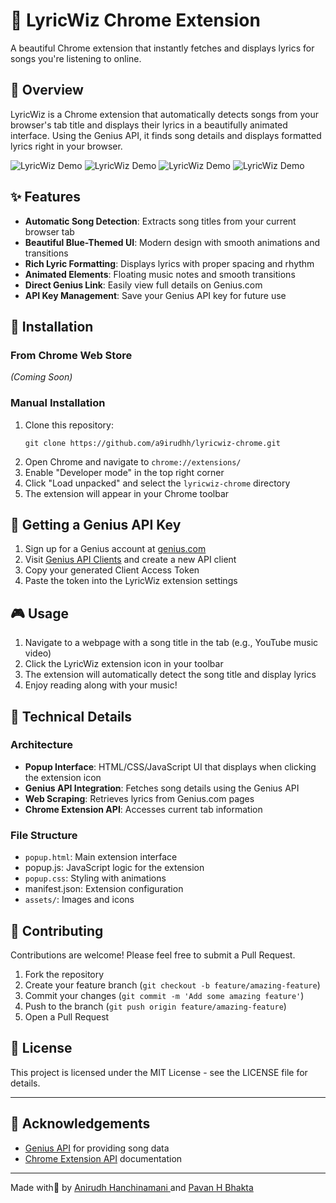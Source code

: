 # 🎵 LyricWiz Chrome Extension

A beautiful Chrome extension that instantly fetches and displays lyrics for songs you're listening to online.

## 📖 Overview

LyricWiz is a Chrome extension that automatically detects songs from your browser's tab title and displays their lyrics in a beautifully animated interface. Using the Genius API, it finds song details and displays formatted lyrics right in your browser.

![LyricWiz Demo](images/image(1).png)
![LyricWiz Demo](images/image(2).png)
![LyricWiz Demo](images/image(3).png)
![LyricWiz Demo](images/image(4).png)



## ✨ Features

- **Automatic Song Detection**: Extracts song titles from your current browser tab
- **Beautiful Blue-Themed UI**: Modern design with smooth animations and transitions
- **Rich Lyric Formatting**: Displays lyrics with proper spacing and rhythm
- **Animated Elements**: Floating music notes and smooth transitions
- **Direct Genius Link**: Easily view full details on Genius.com
- **API Key Management**: Save your Genius API key for future use

## 🚀 Installation

### From Chrome Web Store
*(Coming Soon)*

### Manual Installation
1. Clone this repository:
   ```
   git clone https://github.com/a9irudhh/lyricwiz-chrome.git
   ```
2. Open Chrome and navigate to `chrome://extensions/`
3. Enable "Developer mode" in the top right corner
4. Click "Load unpacked" and select the `lyricwiz-chrome` directory
5. The extension will appear in your Chrome toolbar

## 🔑 Getting a Genius API Key

1. Sign up for a Genius account at [genius.com](https://genius.com)
2. Visit [Genius API Clients](https://genius.com/api-clients) and create a new API client
3. Copy your generated Client Access Token
4. Paste the token into the LyricWiz extension settings

## 🎮 Usage

1. Navigate to a webpage with a song title in the tab (e.g., YouTube music video)
2. Click the LyricWiz extension icon in your toolbar
3. The extension will automatically detect the song title and display lyrics
4. Enjoy reading along with your music!

## 🔧 Technical Details

### Architecture
- **Popup Interface**: HTML/CSS/JavaScript UI that displays when clicking the extension icon
- **Genius API Integration**: Fetches song details using the Genius API
- **Web Scraping**: Retrieves lyrics from Genius.com pages
- **Chrome Extension API**: Accesses current tab information

### File Structure
- `popup.html`: Main extension interface
- popup.js: JavaScript logic for the extension
- `popup.css`: Styling with animations
- manifest.json: Extension configuration
- `assets/`: Images and icons

## 📝 Contributing

Contributions are welcome! Please feel free to submit a Pull Request.

1. Fork the repository
2. Create your feature branch (`git checkout -b feature/amazing-feature`)
3. Commit your changes (`git commit -m 'Add some amazing feature'`)
4. Push to the branch (`git push origin feature/amazing-feature`)
5. Open a Pull Request

## 📄 License

This project is licensed under the MIT License - see the LICENSE file for details.

---

## 🙏 Acknowledgements

- [Genius API](https://docs.genius.com/) for providing song data
- [Chrome Extension API](https://developer.chrome.com/docs/extensions/) documentation

---

Made with🎵 by [Anirudh Hanchinamani ](https://github.com/a9irudhh)and [Pavan H Bhakta](https://github.com/bPavan16)

